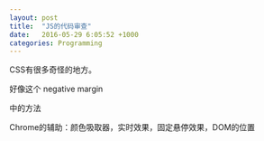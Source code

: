 ```yaml
---
layout: post
title:  "JS的代码审查"
date:   2016-05-29 6:05:52 +1000
categories: Programming
---
```


CSS有很多奇怪的地方。

好像这个 negative margin

中的方法

Chrome的辅助：颜色吸取器，实时效果，固定悬停效果，DOM的位置